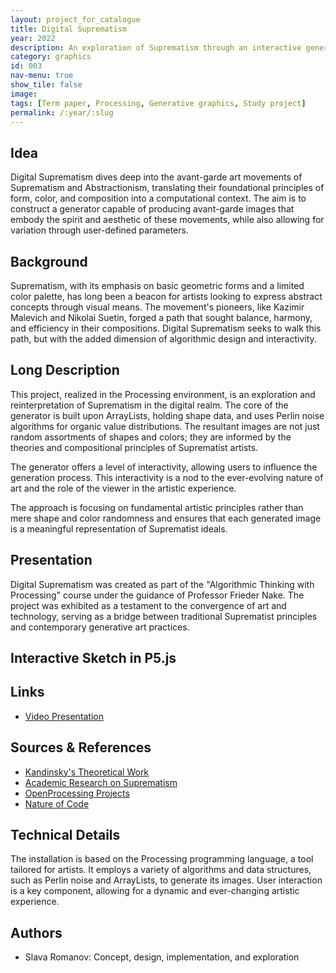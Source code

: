 ```yaml
---
layout: project_for_catalogue
title: Digital Suprematism
year: 2022
description: An exploration of Suprematism through an interactive generator of avant-garde images, seeking to blend foundational artistic principles with computational creativity.
category: graphics
id: 003
nav-menu: true
show_tile: false
image:
tags: [Term paper, Processing, Generative graphics, Study project]
permalink: /:year/:slug
---
```


## Idea

Digital Suprematism dives deep into the avant-garde art movements of Suprematism and Abstractionism, translating their foundational principles of form, color, and composition into a computational context. The aim is to construct a generator capable of producing avant-garde images that embody the spirit and aesthetic of these movements, while also allowing for variation through user-defined parameters.

## Background

Suprematism, with its emphasis on basic geometric forms and a limited color palette, has long been a beacon for artists looking to express abstract concepts through visual means. The movement's pioneers, like Kazimir Malevich and Nikolai Suetin, forged a path that sought balance, harmony, and efficiency in their compositions. Digital Suprematism seeks to walk this path, but with the added dimension of algorithmic design and interactivity.

## Long Description

This project, realized in the Processing environment, is an exploration and reinterpretation of Suprematism in the digital realm. The core of the generator is built upon ArrayLists, holding shape data, and uses Perlin noise algorithms for organic value distributions. The resultant images are not just random assortments of shapes and colors; they are informed by the theories and compositional principles of Suprematist artists.

The generator offers a level of interactivity, allowing users to influence the generation process. This interactivity is a nod to the ever-evolving nature of art and the role of the viewer in the artistic experience.

The approach is focusing on fundamental artistic principles rather than mere shape and color randomness and ensures that each generated image is a meaningful representation of Suprematist ideals.

## Presentation

Digital Suprematism was created as part of the "Algorithmic Thinking with Processing" course under the guidance of Professor Frieder Nake. The project was exhibited as a testament to the convergence of art and technology, serving as a bridge between traditional Suprematist principles and contemporary generative art practices. 

## Interactive Sketch in P5.js
<!-- Подключаем саму библиотеку p5 (через CDN) -->
<script src="https://cdn.jsdelivr.net/npm/p5@1.5.0/lib/p5.min.js"></script>
<!-- Подключаем ваш скетч, расположенный в /assets/js/sketch.js -->
<script src="/assets/js/digitalsuprematism.js"></script>


## Links

- [Video Presentation](https://youtu.be/w6Qv1XuXxVY)
<!-- - [Processing Sketch](link) -->
<!-- - [Term Paper](link) -->
  
## Sources & References

- [Kandinsky's Theoretical Work](https://digi.ub.uni-heidelberg.de/diglit/kandinsky1928)
- [Academic Research on Suprematism](http://papers.cumincad.org/data/works/att/acadia19_278.pdf)
- [OpenProcessing Projects](https://openprocessing.org/sketch/82702/)
- [Nature of Code](https://natureofcode.com/book/)

## Technical Details

The installation is based on the Processing programming language, a tool tailored for artists. It employs a variety of algorithms and data structures, such as Perlin noise and ArrayLists, to generate its images. User interaction is a key component, allowing for a dynamic and ever-changing artistic experience.

## Authors

- Slava Romanov: Concept, design, implementation, and exploration
